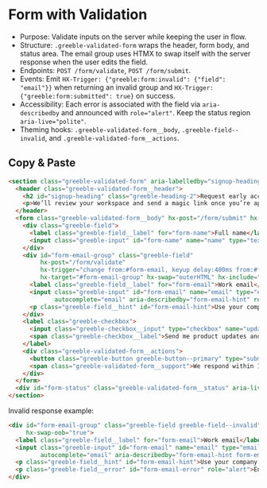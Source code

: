 # Form with Validation

- Purpose: Validate inputs on the server while keeping the user in flow.
- Structure: `.greeble-validated-form` wraps the header, form body, and status area. The email group
  uses HTMX to swap itself with the server response when the user edits the field.
- Endpoints: `POST /form/validate`, `POST /form/submit`.
- Events: Emit `HX-Trigger: {"greeble:form:invalid": {"field": "email"}}` when returning an
  invalid group and `HX-Trigger: {"greeble:form:submitted": true}` on success.
- Accessibility: Each error is associated with the field via `aria-describedby` and announced with
  `role="alert"`. Keep the status region `aria-live="polite"`.
- Theming hooks: `.greeble-validated-form__body`, `.greeble-field--invalid`, and
  `.greeble-validated-form__actions`.

## Copy & Paste

```html
<section class="greeble-validated-form" aria-labelledby="signup-heading">
  <header class="greeble-validated-form__header">
    <h2 id="signup-heading" class="greeble-heading-2">Request early access</h2>
    <p>We’ll review your workspace and send a magic link once you’re approved.</p>
  </header>
  <form class="greeble-validated-form__body" hx-post="/form/submit" hx-target="#form-status" hx-swap="innerHTML">
    <div class="greeble-field">
      <label class="greeble-field__label" for="form-name">Full name</label>
      <input class="greeble-input" id="form-name" name="name" type="text" autocomplete="name" required />
    </div>
    <div id="form-email-group" class="greeble-field"
         hx-post="/form/validate"
         hx-trigger="change from:#form-email, keyup delay:400ms from:#form-email, blur from:#form-email"
         hx-target="#form-email-group" hx-swap="outerHTML" hx-include="#form-email">
      <label class="greeble-field__label" for="form-email">Work email</label>
      <input class="greeble-input" id="form-email" name="email" type="email"
             autocomplete="email" aria-describedby="form-email-hint" required />
      <p class="greeble-field__hint" id="form-email-hint">Use your company domain for faster approval.</p>
    </div>
    <label class="greeble-checkbox">
      <input class="greeble-checkbox__input" type="checkbox" name="updates" value="1" checked />
      <span class="greeble-checkbox__label">Send me product updates and launch resources.</span>
    </label>
    <div class="greeble-validated-form__actions">
      <button class="greeble-button greeble-button--primary" type="submit">Request access</button>
      <span class="greeble-validated-form__support">We respond within 1–2 business days.</span>
    </div>
  </form>
  <div id="form-status" class="greeble-validated-form__status" aria-live="polite"></div>
</section>
```

Invalid response example:

```html
<div id="form-email-group" class="greeble-field greeble-field--invalid" role="group"
     hx-swap-oob="true">
  <label class="greeble-field__label" for="form-email">Work email</label>
  <input class="greeble-input" id="form-email" name="email" type="email"
         autocomplete="email" aria-describedby="form-email-hint form-email-error" aria-invalid="true" required />
  <p class="greeble-field__hint" id="form-email-hint">Use your company domain for faster approval.</p>
  <p class="greeble-field__error" id="form-email-error" role="alert">Enter a valid work email.</p>
</div>
```

